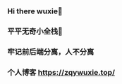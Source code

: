 ### Hi there  wuxie👋
### 平平无奇小全栈🤡
### 牢记前后端分离，人不分离
### 个人博客 https://zqywuxie.top/
<!--
**zqywuxie/zqywuxie** is a ✨ _special_ ✨ repository because its `README.md` (this file) appears on your GitHub profile.

Here are some ideas to get you started:

- 🔭 I’m currently working on ...
- 🌱 I’m currently learning ...
- 👯 I’m looking to collaborate on ...
- 🤔 I’m looking for help with ...
- 💬 Ask me about ...
- 📫 How to reach me: ...
- 😄 Pronouns: ...
- ⚡ Fun fact: ...
-->
